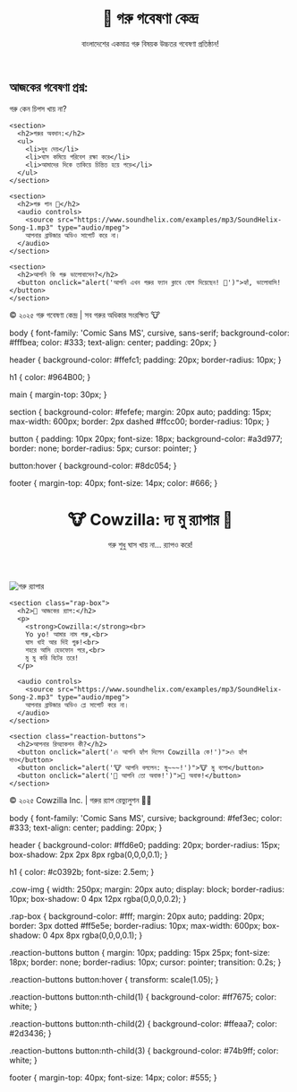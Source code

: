 <!DOCTYPE html>
<html lang="bn">
<head>
  <meta charset="UTF-8">
  <meta name="viewport" content="width=device-width, initial-scale=1.0">
  <title>গরু গবেষণা কেন্দ্র</title>
  <link rel="stylesheet" href="style.css">
</head>
<body>

  <header>
    <h1>🐄 গরু গবেষণা কেন্দ্র</h1>
    <p>বাংলাদেশের একমাত্র গরু বিষয়ক উচ্চতর গবেষণা প্রতিষ্ঠান!</p>
  </header>

  <main>
    <section>
      <h2>আজকের গবেষণা প্রশ্ন:</h2>
      <p>গরু কেন চিপস খায় না?</p>
    </section>

    <section>
      <h2>গরুর অবদান:</h2>
      <ul>
        <li>দুধ দেয়</li>
        <li>ঘাস কমিয়ে পরিবেশ রক্ষা করে</li>
        <li>আমাদের দিকে তাকিয়ে চিন্তিত হয়ে পড়ে</li>
      </ul>
    </section>

    <section>
      <h2>গরু গান 🎵</h2>
      <audio controls>
        <source src="https://www.soundhelix.com/examples/mp3/SoundHelix-Song-1.mp3" type="audio/mpeg">
        আপনার ব্রাউজার অডিও সাপোর্ট করে না।
      </audio>
    </section>

    <section>
      <h2>আপনি কি গরু ভালোবাসেন?</h2>
      <button onclick="alert('আপনি এখন গরুর ফ্যান ক্লাবে যোগ দিয়েছেন! 🎉')">হ্যাঁ, ভালোবাসি!</button>
    </section>
  </main>

  <footer>
    <p>&copy; ২০২৫ গরু গবেষণা কেন্দ্র | সব গরুর অধিকার সংরক্ষিত 🐮</p>
  </footer>

</body>
</html>
body {
  font-family: 'Comic Sans MS', cursive, sans-serif;
  background-color: #fffbea;
  color: #333;
  text-align: center;
  padding: 20px;
}

header {
  background-color: #ffefc1;
  padding: 20px;
  border-radius: 10px;
}

h1 {
  color: #964B00;
}

main {
  margin-top: 30px;
}

section {
  background-color: #fefefe;
  margin: 20px auto;
  padding: 15px;
  max-width: 600px;
  border: 2px dashed #ffcc00;
  border-radius: 10px;
}

button {
  padding: 10px 20px;
  font-size: 18px;
  background-color: #a3d977;
  border: none;
  border-radius: 5px;
  cursor: pointer;
}

button:hover {
  background-color: #8dc054;
}

footer {
  margin-top: 40px;
  font-size: 14px;
  color: #666;
}
<!DOCTYPE html>
<html lang="bn">
<head>
  <meta charset="UTF-8">
  <meta name="viewport" content="width=device-width, initial-scale=1.0">
  <title>Cowzilla: দ্য মু র‍্যাপার 🐮🎤</title>
  <link rel="stylesheet" href="style.css">
</head>
<body>

  <header>
    <h1>🐮 Cowzilla: দ্য মু র‍্যাপার 🎤</h1>
    <p>গরু শুধু ঘাস খায় না... র‍্যাপও করে!</p>
  </header>

  <main>
    <img src="https://i.imgur.com/1UeD7xC.png" alt="গরু র‍্যাপার" class="cow-img">

    <section class="rap-box">
      <h2>🎵 আজকের র‍্যাপ:</h2>
      <p>
        <strong>Cowzilla:</strong><br>
        Yo yo! আমার নাম গরু,<br>
        ঘাস খাই আর দিই গুরু!<br>
        শহরে আসি হেডফোন পরে,<br>
        মু মু করি বিটের তরে!
      </p>

      <audio controls>
        <source src="https://www.soundhelix.com/examples/mp3/SoundHelix-Song-2.mp3" type="audio/mpeg">
        আপনার ব্রাউজার অডিও প্লে সাপোর্ট করে না।
      </audio>
    </section>

    <section class="reaction-buttons">
      <h2>আপনার রিঅ্যাকশন কী?</h2>
      <button onclick="alert('🔥 আপনি হ্যাঁপ দিলেন Cowzilla কে!')">🔥 হ্যাঁপ দাও</button>
      <button onclick="alert('🐮 আপনি বললেন: মু~~~!')">🐮 মু বলো</button>
      <button onclick="alert('🤯 আপনি তো অবাক!')">🤯 অবাক!</button>
    </section>
  </main>

  <footer>
    <p>&copy; ২০২৫ Cowzilla Inc. | গরুর র‍্যাপ রেভ্যুলুশন 🐄🎶</p>
  </footer>

</body>
</html>

body {
  font-family: 'Comic Sans MS', cursive;
  background: #fef3ec;
  color: #333;
  text-align: center;
  padding: 20px;
}

header {
  background-color: #ffd6e0;
  padding: 20px;
  border-radius: 15px;
  box-shadow: 2px 2px 8px rgba(0,0,0,0.1);
}

h1 {
  color: #c0392b;
  font-size: 2.5em;
}

.cow-img {
  width: 250px;
  margin: 20px auto;
  display: block;
  border-radius: 10px;
  box-shadow: 0 4px 12px rgba(0,0,0,0.2);
}

.rap-box {
  background-color: #fff;
  margin: 20px auto;
  padding: 20px;
  border: 3px dotted #ff5e5e;
  border-radius: 10px;
  max-width: 600px;
  box-shadow: 0 4px 8px rgba(0,0,0,0.1);
}

.reaction-buttons button {
  margin: 10px;
  padding: 15px 25px;
  font-size: 18px;
  border: none;
  border-radius: 10px;
  cursor: pointer;
  transition: 0.2s;
}

.reaction-buttons button:hover {
  transform: scale(1.05);
}

.reaction-buttons button:nth-child(1) {
  background-color: #ff7675;
  color: white;
}

.reaction-buttons button:nth-child(2) {
  background-color: #ffeaa7;
  color: #2d3436;
}

.reaction-buttons button:nth-child(3) {
  background-color: #74b9ff;
  color: white;
}

footer {
  margin-top: 40px;
  font-size: 14px;
  color: #555;
}
